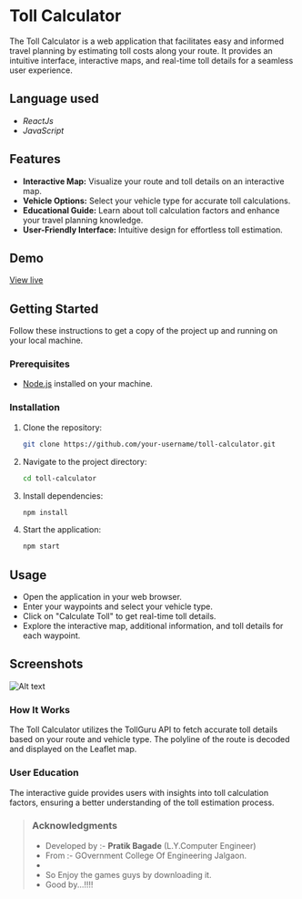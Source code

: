 # Toll Calculator

The Toll Calculator is a web application that facilitates easy and informed travel planning by estimating toll costs along your route. It provides an intuitive interface, interactive maps, and real-time toll details for a seamless user experience.

## Language used
- *ReactJs*
- *JavaScript*

## Features

- **Interactive Map:** Visualize your route and toll details on an interactive map.
- **Vehicle Options:** Select your vehicle type for accurate toll calculations.
- **Educational Guide:** Learn about toll calculation factors and enhance your travel planning knowledge.
- **User-Friendly Interface:** Intuitive design for effortless toll estimation.

## Demo

[View live](https://toll-calculator-ruby.vercel.app/)

## Getting Started

Follow these instructions to get a copy of the project up and running on your local machine.

### Prerequisites

- [Node.js](https://nodejs.org/) installed on your machine.

### Installation

1. Clone the repository:

   ```bash
   git clone https://github.com/your-username/toll-calculator.git
   

2. Navigate to the project directory:
   ```bash
   cd toll-calculator

3. Install dependencies:
   ```bash
   npm install

4. Start the application:
   ```bash
   npm start

## Usage
- Open the application in your web browser.
- Enter your waypoints and select your vehicle type.
- Click on "Calculate Toll" to get real-time toll details.
- Explore the interactive map, additional information, and toll details for each waypoint.


## Screenshots

![Alt text](IMG1.png)

### How It Works
The Toll Calculator utilizes the TollGuru API to fetch accurate toll details based on your route and vehicle type. The polyline of the route is decoded and displayed on the Leaflet map.

### User Education
The interactive guide provides users with insights into toll calculation factors, ensuring a better understanding of the toll estimation process.


> ### Acknowledgments
> - Developed by :- **Pratik Bagade** (L.Y.Computer Engineer)
> - From :- GOvernment College Of Engineering Jalgaon.
> - 
> - So Enjoy the games guys by downloading it.
> - Good by...!!!!
